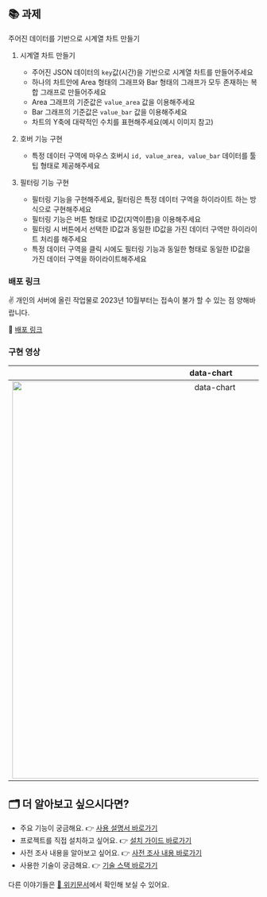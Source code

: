 ## 📚 과제

주어진 데이터를 기반으로 시계열 차트 만들기

1. 시계열 차트 만들기
   - 주어진 JSON 데이터의 `key`값(시간)을 기반으로 시계열 차트를 만들어주세요
   - 하나의 차트안에 Area 형태의 그래프와 Bar 형태의 그래프가 모두 존재하는 복합 그래프로 만들어주세요
   - Area 그래프의 기준값은 `value_area` 값을 이용해주세요
   - Bar 그래프의 기준값은 `value_bar` 값을 이용해주세요
   - 차트의 Y축에 대략적인 수치를 표현해주세요(예시 이미지 참고)
     
2. 호버 기능 구현
   - 특정 데이터 구역에 마우스 호버시 `id, value_area, value_bar` 데이터를 툴팁 형태로 제공해주세요
     
3. 필터링 기능 구현
   - 필터링 기능을 구현해주세요, 필터링은 특정 데이터 구역을 하이라이트 하는 방식으로 구현해주세요
   - 필터링 기능은 버튼 형태로 ID값(지역이름)을 이용해주세요
   - 필터링 시 버튼에서 선택한 ID값과 동일한 ID값을 가진 데이터 구역만 하이라이트 처리를 해주세요
   - 특정 데이터 구역을 클릭 시에도 필터링 기능과 동일한 형태로 동일한 ID값을 가진 데이터 구역을 하이라이트해주세요

### 배포 링크

✌️ 개인의 서버에 올린 작업물로 2023년 10월부터는 접속이 불가 할 수 있는 점 양해바랍니다.

🔗 [배포 링크](http://data-chart.s3-website.ap-northeast-2.amazonaws.com)

### 구현 영상

|                                                                  data-chart                                                                  |
| :------------------------------------------------------------------------------------------------------------------------------------------: |
| <img width="800" alt="data-chart" src="https://github.com/richcollector/data-chart/assets/104312779/069ebbcc-fc54-48a3-9dac-7eef03fdfa92" /> |

## 🗂 더 알아보고 싶으시다면?

- 주요 기능이 궁금해요. 👉 [사용 설명서 바로가기](https://github.com/richcollector/data-chart/wiki/%EC%82%AC%EC%9A%A9-%EC%84%A4%EB%AA%85%EC%84%9C)
- 프로젝트를 직접 설치하고 싶어요. 👉 [설치 가이드 바로가기](https://github.com/richcollector/data-chart/wiki/%EC%84%A4%EC%B9%98-%EA%B0%80%EC%9D%B4%EB%93%9C)
- 사전 조사 내용을 알아보고 싶어요. 👉 [사전 조사 내용 바로가기](https://github.com/richcollector/data-chart/wiki/%EC%82%AC%EC%A0%84-%EC%84%A4%EC%A0%95)
- 사용한 기술이 궁금해요. 👉 [기술 스택 바로가기](https://github.com/richcollector/data-chart/wiki/%EA%B8%B0%EC%88%A0-%EC%8A%A4%ED%83%9D)

다른 이야기들은 [📝 위키문서](https://github.com/richcollector/data-chart/wiki)에서 확인해 보실 수 있어요.
